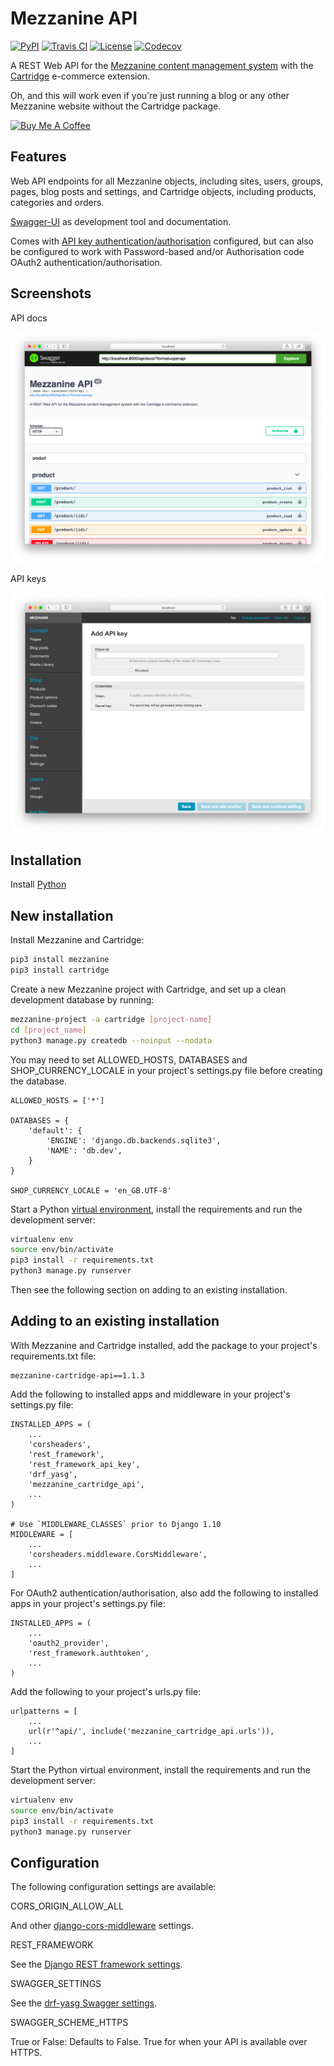 # Mezzanine API

[![PyPI](https://img.shields.io/pypi/v/mezzanine-cartridge-api.svg)](https://pypi.org/project/mezzanine-cartridge-api/)
[![Travis CI](https://travis-ci.com/jackvz/mezzanine-cartridge-api.svg?branch=production)](https://travis-ci.com/jackvz/mezzanine-cartridge-api)
[![License](https://img.shields.io/github/license/jackvz/mezzanine-cartridge-api.svg)](https://github.com/jackvz/mezzanine-cartridge-api/blob/master/license)
[![Codecov](https://img.shields.io/codecov/c/github/jackvz/mezzanine-cartridge-api/production.svg?token=b618b46fd1fc46118196eb4b83c9c73b)](https://codecov.io/gh/jackvz/mezzanine-cartridge-api/branch/production)

A REST Web API for the [Mezzanine content management system](http://mezzanine.jupo.org/) with the [Cartridge](http://cartridge.jupo.org/index.html) e-commerce extension.

Oh, and this will work even if you're just running a blog or any other Mezzanine website without the Cartridge package.

[![Buy Me A Coffee](https://www.buymeacoffee.com/assets/img/custom_images/orange_img.png)](https://www.buymeacoffee.com/sTZBGpQ)

## Features

Web API endpoints for all Mezzanine objects, including sites, users, groups, pages, blog posts and settings, and Cartridge objects, including products, categories and orders.

[Swagger-UI](https://swagger.io/tools/swagger-ui/) as development tool and documentation.

Comes with [API key authentication/authorisation](https://pypi.org/project/djangorestframework-api-key/) configured, but can also be configured to work with Password-based and/or Authorisation code OAuth2 authentication/authorisation.

## Screenshots

API docs

![API docs](https://raw.githubusercontent.com/jackvz/mezzanine-cartridge-api/master/screenshot-api-docs.png)

API keys

![API keys](https://raw.githubusercontent.com/jackvz/mezzanine-cartridge-api/master/screenshot-add-api-key.png)

## Installation

Install [Python](https://www.python.org/)

## New installation

Install Mezzanine and Cartridge:
```bash
pip3 install mezzanine
pip3 install cartridge
```

Create a new Mezzanine project with Cartridge, and set up a clean development database by running:
```bash
mezzanine-project -a cartridge [project-name]
cd [project_name]
python3 manage.py createdb --noinput --nodata
```

You may need to set ALLOWED_HOSTS, DATABASES and SHOP_CURRENCY_LOCALE in your project's settings.py file before creating the database.

    ALLOWED_HOSTS = ['*']

    DATABASES = {
        'default': {
            'ENGINE': 'django.db.backends.sqlite3',
            'NAME': 'db.dev',
        }
    }

    SHOP_CURRENCY_LOCALE = 'en_GB.UTF-8'

Start a Python [virtual environment](https://virtualenv.pypa.io/en/latest/), install the requirements and run the development server:
```bash
virtualenv env
source env/bin/activate
pip3 install -r requirements.txt
python3 manage.py runserver
```

Then see the following section on adding to an existing installation.

## Adding to an existing installation

With Mezzanine and Cartridge installed, add the package to your project's requirements.txt file:

    mezzanine-cartridge-api==1.1.3

Add the following to installed apps and middleware in your project's settings.py file:

    INSTALLED_APPS = (
        ...
        'corsheaders',
        'rest_framework',
        'rest_framework_api_key',
        'drf_yasg',
        'mezzanine_cartridge_api',
        ...
    )

    # Use `MIDDLEWARE_CLASSES` prior to Django 1.10
    MIDDLEWARE = [
        ...
        'corsheaders.middleware.CorsMiddleware',
        ...
    ]

For OAuth2 authentication/authorisation, also add the following to installed apps in your project's settings.py file:

    INSTALLED_APPS = (
        ...
        'oauth2_provider',
        'rest_framework.authtoken',
        ...
    )

Add the following to your project's urls.py file:

    urlpatterns = [
        ...
        url(r'^api/', include('mezzanine_cartridge_api.urls')),
        ...
    ]

Start the Python virtual environment, install the requirements and run the development server:
```bash
virtualenv env
source env/bin/activate
pip3 install -r requirements.txt
python3 manage.py runserver
```

## Configuration

The following configuration settings are available:

CORS_ORIGIN_ALLOW_ALL

And other [django-cors-middleware](https://pypi.org/project/django-cors-middleware/) settings.

REST_FRAMEWORK

See the [Django REST framework settings](https://www.django-rest-framework.org/api-guide/settings/).

SWAGGER_SETTINGS

See the [drf-yasg Swagger settings](https://drf-yasg.readthedocs.io/en/stable/settings.html#swagger-settings).

SWAGGER_SCHEME_HTTPS

True or False: Defaults to False. True for when your API is available over HTTPS.

